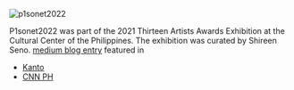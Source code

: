 
![p1sonet2022](https://archive.kolown.net/wp-content/uploads/2024/02/p1sonet-1-1024x577.png)

P1sonet2022 was part of the 2021 Thirteen Artists Awards Exhibition at the Cultural Center of the Philippines.
The exhibition was curated by Shireen Seno.
[medium blog entry](https://kolown.medium.com/p1sonet-update-2-bec4222f2f7c)
featured in
- [Kanto](https://kanto.ph/objects/art/kolown-p1sonet2022/)
- [CNN PH](https://www.facebook.com/kolownialism/posts/10159365715793283/?_rdr)
